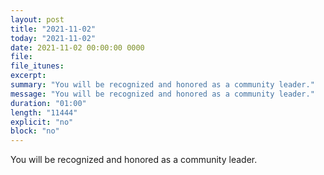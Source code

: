 ```yaml
---
layout: post
title: "2021-11-02"
today: "2021-11-02"
date: 2021-11-02 00:00:00 0000
file:
file_itunes:
excerpt:
summary: "You will be recognized and honored as a community leader."
message: "You will be recognized and honored as a community leader."
duration: "01:00"
length: "11444"
explicit: "no"
block: "no"
---
```

You will be recognized and honored as a community leader.

